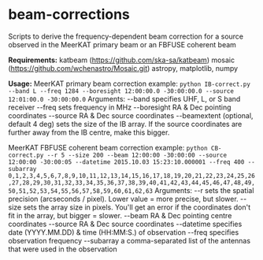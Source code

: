# beam-corrections
Scripts to derive the frequency-dependent beam correction for a source observed in the MeerKAT primary beam or an FBFUSE coherent beam

**Requirements:**
katbeam (https://github.com/ska-sa/katbeam)
mosaic (https://github.com/wchenastro/Mosaic.git)
astropy, matplotlib, numpy

**Usage:**
MeerKAT primary beam correction example:
`python IB-correct.py --band L --freq 1284 --boresight 12:00:00.0 -30:00:00.0 --source 12:01:00.0 -30:00:00.0`
Arguments:  --band specifies UHF, L, or S band receiver
            --freq sets frequency in MHz
            --boresight RA & Dec pointing coordinates
            --source RA & Dec source coordinates
            --beamextent (optional, default 4 deg) sets the size of the IB array. If the source coordinates are further away from the IB centre, make this bigger.

MeerKAT FBFUSE coherent beam correction example:
`python CB-correct.py --r 5 --size 200 --beam 12:00:00 -30:00:00 --source 12:00:00 -30:00:05 --datetime 2015.10.03 15:23:10.000001 --freq 400 --subarray 0,1,2,3,4,5,6,7,8,9,10,11,12,13,14,15,16,17,18,19,20,21,22,23,24,25,26,27,28,29,30,31,32,33,34,35,36,37,38,39,40,41,42,43,44,45,46,47,48,49,50,51,52,53,54,55,56,57,58,59,60,61,62,63`
Arguments:  --r sets the spatial precision (arcseconds / pixel). Lower value = more precise, but slower.
            --size sets the array size in pixels. You'll get an error if the coordinates don't fit in the array, but bigger = slower.
            --beam RA & Dec pointing centre coordinates
            --source RA & Dec source coordinates
            --datetime specifies date (YYYY.MM.DD) & time (HH:MM:S.) of observation
            --freq specifies observation frequency
            --subarray a comma-separated list of the antennas that were used in the observation
